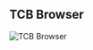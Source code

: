 ## TCB Browser

![TCB Browser](https://firebasestorage.googleapis.com/v0/b/designs-by-lagb-1.appspot.com/o/images%2FPNG%2Ftcb-browser.png?alt=media&token=6a5cbe3c-0d51-45ba-aa6d-4a9ee0e71771 "TCB Browser")
